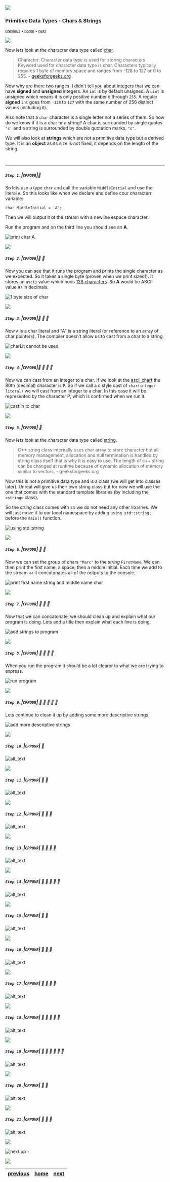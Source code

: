 ![](../images/line3.png)

### Primitive Data Types - Chars & Strings

<sub>[previous](../integers/README.md#user-content-primitive-data-types---integers) • [home](../README.md#user-content-ue5-cpp-overview) • [next](../)</sub>

![](../images/line3.png)

Now lets look at the character data type called [char](https://www.geeksforgeeks.org/c-data-types/). 

> Character: Character data type is used for storing characters. Keyword used for character data type is char. Characters typically requires 1 byte of memory space and ranges from -128 to 127 or 0 to 255. - [geeksforgeeks.org](https://www.geeksforgeeks.org/c-data-types/)

Now why are there two ranges.  I didn't tell you about integers that we can have **signed** and **unsigned** integers.  An `int` is by default unsigned.  A `uint` is unsigned which means it is only positive number `0` through `255`.  A regular **signed** `int` goes from `-128` to `127` with the same number of 256 distinct values (including `0`).

Also note that a `char` character is a single letter not a series of them.  So how do we know if it is a char or a string?  A char is surrounded by single quotes `'c'` and a string is surrounded by double quotation marks, `"c"`.

We will also look at **strings** which are not a primitive data type but a derived type. It is an **object** as its size is not fixed, it depends on the length of the string.

<br>

---

##### `Step 1.`\|`CPPOVR`|:small_blue_diamond:

So lets use a type `char` and call the variable `MiddleInitial` and use the literal `A`.  So this looks like when we declare and define cour characterr variable:

`char MiddleInitial = 'A';`

Then we will output it ot the stream with a newline espace character. 

Run the program and on the third line you should see an **A**.

![print char A](images/charA.png)

![](../images/line2.png)

##### `Step 2.`\|`CPPOVR`|:small_blue_diamond: :small_blue_diamond: 

Now you can see that it runs the program and prints the single character as we expected.  So it takes a single byte (proven when we print sizeof). It stores an `ascii` value which hods [128 characters](https://en.cppreference.com/w/cpp/language/ascii). So **A** would be ASCII value `97` in decimals. 

![1 byte size of char](images/sizeOfChar.png)

![](../images/line2.png)

##### `Step 3.`\|`CPPOVR`|:small_blue_diamond: :small_blue_diamond: :small_blue_diamond:

Now `A` is a char literal and "A" is a string literal (or reference to an array of char pointers).  The compiler doesn't allow us to cast from a char to a string.

![charLit cannot be used](images/charLit.png)

![](../images/line2.png)

##### `Step 4.`\|`CPPOVR`|:small_blue_diamond: :small_blue_diamond: :small_blue_diamond: :small_blue_diamond:

Now we can cast from an integer to a char.  If we look at the [ascii chart](https://en.cppreference.com/w/cpp/language/ascii) the 80th (decimal) character is `P`. So if we call a c style cast of `char(integer literal)` we will cast from an integer to a char.  In this case it will be represented by the character P, which is confirmed when we run it.

![cast in to char](images/80Char.png)


![](../images/line2.png)

##### `Step 5.`\|`CPPOVR`| :small_orange_diamond:

Now lets look at the character data type called [string](https://www.geeksforgeeks.org/c-string-class-and-its-applications/). 
> C++ string class internally uses char array to store character but all memory management, allocation and null termination is handled by string class itself that is why it is easy to use. The length of c++ string can be changed at runtime because of dynamic allocation of memory similar to vectors. - geeksforgeeks.org

Now this is not a primitive data type and is a class (we will get into classes later).  Unreal will give us their own string class but for now we will use the one that comes with the standard template libraries (by including the `<string>` class).  

So the *string* class comes with <iostream> so we do not need any other libarries.  We will just move it to our local namespace by adding `using std::string;` before the `main()` function.

![using std::string](images/usingString.png)

![](../images/line2.png)

##### `Step 6.`\|`CPPOVR`| :small_orange_diamond: :small_blue_diamond:

Now we can set the group of chars `"Marc"` to the *string* `FirstName`. We can then print the first name, a space, then a middle initial.  Each time we add to the stream `<<` it concatonates all of the outputs to the console.

![print first name string and middle name char](images/stringChar.png)

![](../images/line2.png)

##### `Step 7.`\|`CPPOVR`| :small_orange_diamond: :small_blue_diamond: :small_blue_diamond:

Now that we can concatonate, we should clean up and explain what our program is doing. Lets add a title then explain what each line is doing.

![add strings to program](images/addStrings.png)

![](../images/line2.png)

##### `Step 8.`\|`CPPOVR`| :small_orange_diamond: :small_blue_diamond: :small_blue_diamond: :small_blue_diamond:

When you run the program it should be a lot clearer to what we are trying to express.

![run program](images/stringPrintClarified.png)

![](../images/line2.png)

##### `Step 9.`\|`CPPOVR`| :small_orange_diamond: :small_blue_diamond: :small_blue_diamond: :small_blue_diamond: :small_blue_diamond:

Lets continue to clean it up by adding some more descriptive strings.

![add more descriptive strings](images/image.png.png)

![](../images/line2.png)

##### `Step 10.`\|`CPPOVR`| :large_blue_diamond:

![alt_text](images/.png)

![](../images/line2.png)

##### `Step 11.`\|`CPPOVR`| :large_blue_diamond: :small_blue_diamond: 

![alt_text](images/.png)

![](../images/line2.png)

##### `Step 12.`\|`CPPOVR`| :large_blue_diamond: :small_blue_diamond: :small_blue_diamond: 

![alt_text](images/.png)

![](../images/line2.png)

##### `Step 13.`\|`CPPOVR`| :large_blue_diamond: :small_blue_diamond: :small_blue_diamond:  :small_blue_diamond: 

![alt_text](images/.png)

![](../images/line2.png)

##### `Step 14.`\|`CPPOVR`| :large_blue_diamond: :small_blue_diamond: :small_blue_diamond: :small_blue_diamond:  :small_blue_diamond: 

![alt_text](images/.png)

![](../images/line2.png)

##### `Step 15.`\|`CPPOVR`| :large_blue_diamond: :small_orange_diamond: 

![alt_text](images/.png)

![](../images/line2.png)

##### `Step 16.`\|`CPPOVR`| :large_blue_diamond: :small_orange_diamond:   :small_blue_diamond: 

![alt_text](images/.png)

![](../images/line2.png)

##### `Step 17.`\|`CPPOVR`| :large_blue_diamond: :small_orange_diamond: :small_blue_diamond: :small_blue_diamond:

![alt_text](images/.png)

![](../images/line2.png)

##### `Step 18.`\|`CPPOVR`| :large_blue_diamond: :small_orange_diamond: :small_blue_diamond: :small_blue_diamond: :small_blue_diamond:

![alt_text](images/.png)

![](../images/line2.png)

##### `Step 19.`\|`CPPOVR`| :large_blue_diamond: :small_orange_diamond: :small_blue_diamond: :small_blue_diamond: :small_blue_diamond: :small_blue_diamond:

![alt_text](images/.png)

![](../images/line2.png)

##### `Step 20.`\|`CPPOVR`| :large_blue_diamond: :large_blue_diamond:

![alt_text](images/.png)

![](../images/line2.png)

##### `Step 21.`\|`CPPOVR`| :large_blue_diamond: :large_blue_diamond: :small_blue_diamond:

![alt_text](images/.png)

![](../images/line.png)

<!-- <img src="https://via.placeholder.com/1000x100/45D7CA/000000/?text=Next Up - ADD NEXT PAGE"> -->

![next up - ](images/banner.png)

![](../images/line.png)

| [previous](../integers/README.md#user-content-primitive-data-types---integers)| [home](../README.md#user-content-ue5-cpp-overview) | [next](../)|
|---|---|---|
